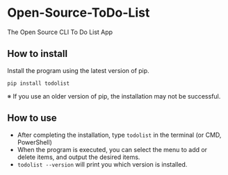 # Open-Source-ToDo-List
The Open Source CLI To Do List App

## How to install
Install the program using the latest version of pip.
```
pip install todolist
```
※ If you use an older version of pip, the installation may not be successful.

## How to use
* After completing the installation, type ```todolist``` in the terminal (or CMD, PowerShell)
* When the program is executed, you can select the menu to add or delete items, and output the desired items.
* ```todolist --version``` will print you which version is installed.